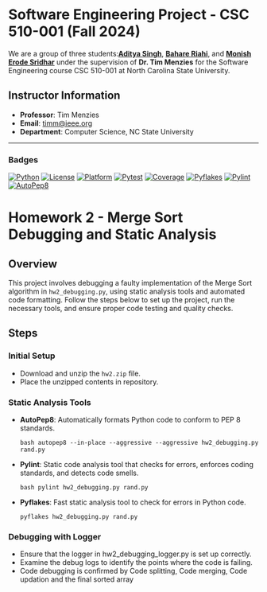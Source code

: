 # Software Engineering Project - CSC 510-001 (Fall 2024)

We are a group of three students:[**Aditya Singh**](https://github.com/adii711), [**Bahare Riahi**](https://github.com/BahareCS), and [**Monish Erode Sridhar**](https://github.com/MonishESGit) under the supervision of **Dr. Tim Menzies** for the Software Engineering course CSC 510-001 at North Carolina State University.

## Instructor Information
- **Professor**: Tim Menzies
- **Email**: timm@ieee.org
- **Department**: Computer Science, NC State University

---

### Badges
[![Python](https://img.shields.io/badge/language-Python-blue)](https://www.python.org/)
[![License](https://img.shields.io/badge/license-BSD--2--Clause-orange)](https://opensource.org/licenses/BSD-2-Clause)
[![Platform](https://img.shields.io/badge/platform-Linux-green)](https://www.linux.org/)
[![Pytest](https://github.com/BetaPack/Software-Engineering/actions/workflows/python-app.yml/badge.svg)](https://docs.pytest.org/en/latest/)
[![Coverage](https://img.shields.io/badge/coverage-100%25-green?label=coverage&color=green)](https://coverage.readthedocs.io/)
[![Pyflakes](https://img.shields.io/badge/lint-pyflakes-blue.svg)](https://github.com/PyCQA/pyflakes)
[![Pylint](https://img.shields.io/badge/lint-pylint-yellowgreen.svg)](https://pylint.pycqa.org/)
[![AutoPep8](https://img.shields.io/badge/format-autopep8-brightgreen.svg)](https://github.com/hhatto/autopep8)

# Homework 2 - Merge Sort Debugging and Static Analysis

## Overview
This project involves debugging a faulty implementation of the Merge Sort algorithm in `hw2_debugging.py`, using static analysis tools and automated code formatting. Follow the steps below to set up the project, run the necessary tools, and ensure proper code testing and quality checks.

## Steps

### Initial Setup
- Download and unzip the `hw2.zip` file.
- Place the unzipped contents in repository.

### Static Analysis Tools
- **AutoPep8**: Automatically formats Python code to conform to PEP 8 standards.
  ```
  bash autopep8 --in-place --aggressive --aggressive hw2_debugging.py rand.py
  ```
- **Pylint**: Static code analysis tool that checks for errors, enforces coding standards, and detects code smells.
  ```
  bash pylint hw2_debugging.py rand.py
  ```
- **Pyflakes**: Fast static analysis tool to check for errors in Python code.
  ```
  pyflakes hw2_debugging.py rand.py
  ```

### Debugging with Logger
- Ensure that the logger in hw2_debugging_logger.py is set up correctly.
- Examine the debug logs to identify the points where the code is failing.
- Code debugging is confirmed by Code splitting, Code merging, Code updation and the final sorted array
